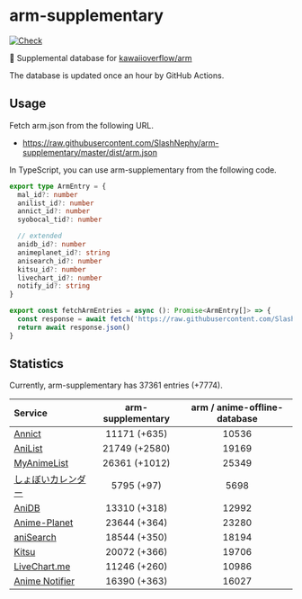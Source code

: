 # arm-supplementary

[![Check](https://github.com/SlashNephy/arm-supplementary/actions/workflows/check-node.yml/badge.svg)](https://github.com/SlashNephy/arm-supplementary/actions/workflows/check-node.yml)

💊 Supplemental database for [kawaiioverflow/arm](https://github.com/kawaiioverflow/arm)

The database is updated once an hour by GitHub Actions.

## Usage

Fetch arm.json from the following URL.

- https://raw.githubusercontent.com/SlashNephy/arm-supplementary/master/dist/arm.json

In TypeScript, you can use arm-supplementary from the following code.

```TypeScript
export type ArmEntry = {
  mal_id?: number
  anilist_id?: number
  annict_id?: number
  syobocal_tid?: number

  // extended
  anidb_id?: number
  animeplanet_id?: string
  anisearch_id?: number
  kitsu_id?: number
  livechart_id?: number
  notify_id?: string
}

export const fetchArmEntries = async (): Promise<ArmEntry[]> => {
  const response = await fetch('https://raw.githubusercontent.com/SlashNephy/arm-supplementary/master/dist/arm.json')
  return await response.json()
}
```

## Statistics

Currently, arm-supplementary has 37361 entries (+7774).

| Service                                     | arm-supplementary | arm / anime-offline-database |
| :------------------------------------------ | :---------------: | :--------------------------: |
| [Annict](https://annict.com)                |   11171 (+635)    |            10536             |
| [AniList](https://anilist.co)               |   21749 (+2580)   |            19169             |
| [MyAnimeList](https://myanimelist.net)      |   26361 (+1012)   |            25349             |
| [しょぼいカレンダー](https://cal.syoboi.jp) |    5795 (+97)     |             5698             |
| [AniDB](https://anidb.net)                  |   13310 (+318)    |            12992             |
| [Anime-Planet](https://anime-planet.com)    |   23644 (+364)    |            23280             |
| [aniSearch](https://anisearch.com)          |   18544 (+350)    |            18194             |
| [Kitsu](https://kitsu.io)                   |   20072 (+366)    |            19706             |
| [LiveChart.me](https://livechart.me)        |   11246 (+260)    |            10986             |
| [Anime Notifier](https://notify.moe)        |   16390 (+363)    |            16027             |
